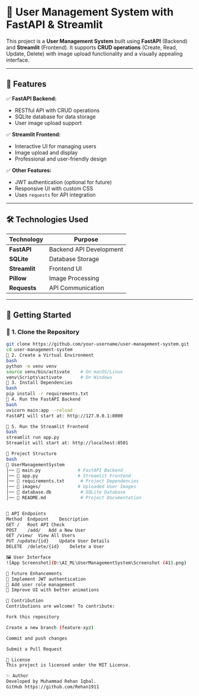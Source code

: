 # 🚀 User Management System with FastAPI & Streamlit  

This project is a **User Management System** built using **FastAPI** (Backend) and **Streamlit** (Frontend). It supports **CRUD operations** (Create, Read, Update, Delete) with image upload functionality and a visually appealing interface.  

---

## 📌 Features  

✅ **FastAPI Backend:**  
- RESTful API with CRUD operations  
- SQLite database for data storage  
- User image upload support  

✅ **Streamlit Frontend:**  
- Interactive UI for managing users  
- Image upload and display  
- Professional and user-friendly design  

✅ **Other Features:**  
- JWT authentication (optional for future)  
- Responsive UI with custom CSS  
- Uses `requests` for API integration  

---

## 🛠️ Technologies Used  

| Technology   | Purpose |
|-------------|---------|
| **FastAPI**  | Backend API Development |
| **SQLite**   | Database Storage |
| **Streamlit** | Frontend UI |
| **Pillow**   | Image Processing |
| **Requests** | API Communication |

---

## 🚀 Getting Started  

### 🔹 **1. Clone the Repository**  
```bash
git clone https://github.com/your-username/user-management-system.git
cd user-management-system
🔹 2. Create a Virtual Environment
bash
python -m venv venv
source venv/bin/activate    # On macOS/Linux
venv\Scripts\activate       # On Windows
🔹 3. Install Dependencies
bash
pip install -r requirements.txt
🔹 4. Run the FastAPI Backend
bash
uvicorn main:app --reload
FastAPI will start at: http://127.0.0.1:8000

🔹 5. Run the Streamlit Frontend
bash
streamlit run app.py
Streamlit will start at: http://localhost:8501

📂 Project Structure
bash
📁 UserManagementSystem
│── 📄 main.py              # FastAPI Backend
│── 📄 app.py               # Streamlit Frontend
│── 📄 requirements.txt      # Project Dependencies
│── 📂 images/              # Uploaded User Images
│── 📄 database.db           # SQLite Database
│── 📄 README.md             # Project Documentation


🎯 API Endpoints
Method	Endpoint	Description
GET	/	Root API Check
POST	/add/	Add a New User
GET	/view/	View All Users
PUT	/update/{id}	Update User Details
DELETE	/delete/{id}	Delete a User

🖼️ User Interface
![App Screenshot](D:\AI_ML\UserManagementSystem\Screenshot (41).png)

📌 Future Enhancements
🔹 Implement JWT authentication
🔹 Add user role management
🔹 Improve UI with better animations

🤝 Contribution
Contributions are welcome! To contribute:

Fork this repository

Create a new branch (feature-xyz)

Commit and push changes

Submit a Pull Request

📜 License
This project is licensed under the MIT License.

✨ Author
Developed by Muhammad Rehan Iqbal.
GitHub https://github.com/Rehan1911